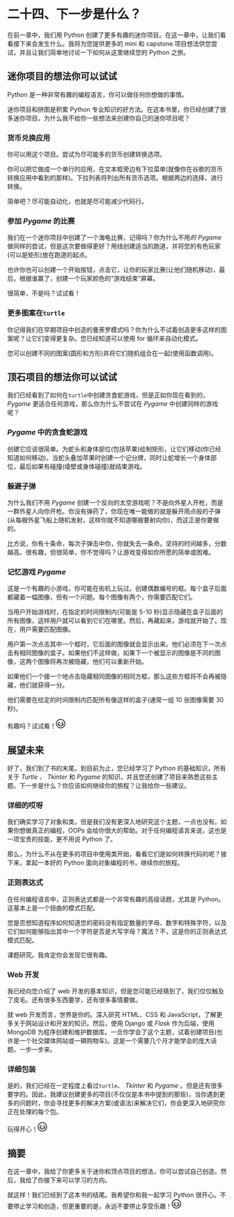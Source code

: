 # 二十四、下一步是什么？

在前一章中，我们用 Python 创建了更多有趣的迷你项目。在这一章中，让我们看看接下来会发生什么。我将为您提供更多的 mini 和 capstone 项目想法供您尝试，并且让我们简单地讨论一下如何从这里继续您的 Python 之旅。

## 迷你项目的想法你可以试试

Python 是一种非常有趣的编程语言，你可以做任何你想做的事情。

迷你项目和拼图是积累 Python 专业知识的好方法。在这本书里，你已经创建了很多迷你项目。为什么我不给你一些想法来创建你自己的迷你项目呢？

### 货币兑换应用

你可以用这个项目。尝试为尽可能多的货币创建转换选项。

你可以把它做成一个单行的应用，在文本框旁边有下拉菜单(就像你在谷歌的货币转换应用中看到的那样)。下拉列表将列出所有货币选项。根据两边的选择，进行转换。

简单吧？尽可能自动化，也就是尽可能减少代码行。

### 参加 *Pygame* 的比赛

我们在一个迷你项目中创建了一个海龟比赛，记得吗？你为什么不用*的 Pygame* 做同样的尝试，但是这次要做得更好？用线创建适当的跑道，并将您的有色玩家(可以是矩形)放在跑道的起点。

也许你也可以创建一个开始按钮，点击它，让你的玩家比赛(让他们随机移动)，最后，根据谁赢了，创建一个玩家颜色的“游戏结束”屏幕。

很简单，不是吗？试试看！

### 更多图案在`turtle`

你记得我们在早期项目中创造的曼荼罗模式吗？你为什么不试着创造更多这样的图案呢？让它们变得更复杂。您已经知道可以使用 for 循环来自动化模式。

您可以创建不同的图案(圆形和方形)并将它们随机组合在一起(使用函数调用)。

## 顶石项目的想法你可以试试

我们已经看到了如何在`turtle`中创建贪食蛇游戏，但是正如你现在看到的， *Pygame* 更适合任何游戏，那么你为什么不尝试在 *Pygame* 中创建同样的游戏呢？

### *Pygame* 中的贪食蛇游戏

创建它应该很简单。为蛇头和身体部位(包括苹果)绘制矩形，让它们移动(你已经知道如何移动)，当蛇头叠加苹果时创建一个记分牌，同时让蛇增长一个身体部位，最后如果有碰撞(墙壁或身体碰撞)就结束游戏。

### 躲避子弹

为什么我们不用 *Pygame* 创建一个反向的太空游戏呢？不是向外星人开枪，而是一群外星人向你开枪。你没有弹药了，你现在唯一能做的就是躲开雨点般的子弹(从每艘外星飞船上随机发射，这样你就不知道哪艘要射向你)，而这正是你要做的。

比方说，你有十条命，每次子弹击中你，你就失去一条命。坚持的时间越多，分数越高。很有趣，但很简单，你不觉得吗？让游戏变得如你所愿的简单或困难。

### 记忆游戏 *Pygame*

这是一个有趣的小游戏，你可能在街机上玩过。创建偶数编号的框。每个盒子后面都藏着一幅图像，但有一个问题。每个图像有两个，你需要匹配它们。

当用户开始游戏时，在指定的时间限制内(可能是 5-10 秒)显示隐藏在盒子后面的所有图像，这样用户就可以看到它们在哪里。然后，再藏起来，游戏就开始了。现在，用户需要匹配图像。

用户第一次点击其中一个框时，它后面的图像就会显示出来。他们必须在下一次点击有相同图像的盒子。如果他们不这样做，如果下一个被显示的图像是不同的图像，这两个图像将再次被隐藏，他们可以重新开始。

如果他们一个接一个地点击隐藏相同图像的相同方框，那么这些方框将不会再被隐藏，他们就获得一分。

他们需要在给定的时间限制内匹配所有像这样的盒子(通常一组 10 张图像需要 30 秒)。

有趣吗？试试看！![img/505805_1_En_24_Figa_HTML.gif](img/505805_1_En_24_Figa_HTML.gif)

## 展望未来

好了，我们到了书的末尾。到目前为止，您已经学习了 Python 的基础知识，所有关于 *Turtle* 、 *Tkinter* 和 *Pygame* 的知识，并且您还创建了项目来熟悉这些主题。下一步是什么？你应该如何继续你的旅程？让我给你一些建议。

### 详细的哎呀

我们确实学习了对象和类，但是我们没有更深入地研究这个主题，一点也没有。如果你想做真正的编程，OOPs 会给你很大的帮助。对于任何编程语言来说，这也是一项宝贵的技能，更不用说 Python 了。

那么，为什么不从在更多的项目中使用类开始，看看它们是如何转换代码的呢？接下来，拿起一本好的 Python 面向对象编程的书，继续你的旅程。

### 正则表达式

在任何编程语言中，正则表达式都是一个非常有趣的高级话题，尤其是 Python。这基本上是一个扭曲的模式匹配。

您是否想知道程序如何知道您的密码没有指定数量的字母、数字和特殊字符，以及它们如何能够指出其中一个字符是否是大写字母？魔法？不，这是你的正则表达式模式匹配。

课题研究。我肯定你会发现它很有趣。

### Web 开发

我已经向您介绍了 web 开发的基本知识，但是您可能已经猜到了，我们仅仅触及了皮毛。还有很多东西要学，还有很多事情要做。

就 web 开发而言，世界是你的。深入研究 HTML、CSS 和 JavaScript，了解更多关于网站设计和开发的知识。然后，使用 Django 或 *Flask* 作为后端，使用 MongoDB 为程序创建和维护数据库。一旦你学会了这个主题，试着创建项目(也许是一个社交媒体网站或一辆购物车)。这是一个需要几个月才能学会的庞大话题。一步一步来。

### 详细包装

是的，我们已经在一定程度上看过`turtle`、 *Tkinter* 和 *Pygame* 。但是还有很多要学的。因此，我建议创建更多的项目(不仅仅是本书中提到的那些)，当你遇到更多的问题时，你会寻找更多的解决方案(或语法)来解决它们，你会更深入地研究你正在处理的每个包。

玩得开心！![img/505805_1_En_24_Figb_HTML.gif](img/505805_1_En_24_Figb_HTML.gif)

## 摘要

在这一章中，我给了你更多关于迷你和顶点项目的想法，你可以尝试自己创造。然后，我给了你接下来可以学习的方向。

就这样！我们已经到了这本书的结尾。我希望你和我一起学习 Python 很开心。不要停止学习和创造，但更重要的是，永远不要停止享受乐趣！![img/505805_1_En_24_Figc_HTML.gif](img/505805_1_En_24_Figc_HTML.gif)